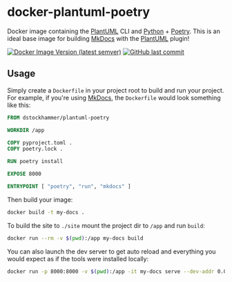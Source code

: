 # docker-plantuml-poetry

Docker image containing the [PlantUML](https://github.com/plantuml/plantuml)
CLI and [Python](https://www.python.org) + [Poetry](https://python-poetry.org).
This is an ideal base image for building [MkDocs](https://github.com/mkdocs/mkdocs)
with the [PlantUML](https://github.com/mikitex70/plantuml-markdown) plugin!

[![Docker Image Version (latest semver)](https://img.shields.io/docker/v/dstockhammer/plantuml-poetry?sort=semver)](https://hub.docker.com/r/dstockhammer/plantuml-poetry)
[![GitHub last commit](https://img.shields.io/github/last-commit/dstockhammer/docker-plantuml-poetry)](https://github.com/dstockhammer/docker-plantuml-poetry/commits/master)

## Usage

Simply create a `Dockerfile` in your project root to build and run your project.
For example, if you're using [MkDocs](https://github.com/mkdocs/mkdocs), the
`Dockerfile` would look something like this:

```dockerfile
FROM dstockhammer/plantuml-poetry

WORKDIR /app

COPY pyproject.toml .
COPY poetry.lock .

RUN poetry install

EXPOSE 8000

ENTRYPOINT [ "poetry", "run", "mkdocs" ]
```

Then build your image:

```sh
docker build -t my-docs .
```
To build the site to `./site` mount the project dir to `/app` and run `build`:

```sh
docker run --rm -v $(pwd):/app my-docs build
```

You can also launch the dev server to get auto reload and everything you would
expect as if the tools were installed locally:

```sh
docker run -p 8000:8000 -v $(pwd):/app -it my-docs serve --dev-addr 0.0.0.0:8000
```
